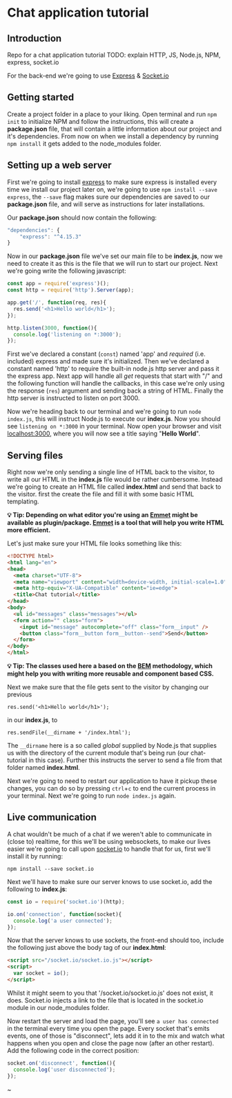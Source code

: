 # Chat application tutorial
## Introduction
Repo for a chat application tutorial
TODO: explain HTTP, JS, Node.js, NPM, express, socket.io

For the back-end we're going to use [Express](https://expressjs.com/) & [Socket.io](https://socket.io/)

## Getting started
Create a project folder in a place to your liking.
Open terminal and run `npm init` to initialize NPM and follow the instructions, this will create a **package.json** file, that will contain a little information about our project and it's dependencies. From now on when we install a dependency by running `npm install` it gets added to the node_modules folder.

## Setting up a web server
First we're going to install [express](https://expressjs.com/) to make sure express is installed every time we install our project later on, we're going to use `npm install --save express`, the `--save` flag makes sure our dependencies are saved to our **package.json** file, and will serve as instructions for later installations.

Our **package.json** should now contain the following:

``` javascript
"dependencies": {
    "express": "^4.15.3"
}
```
Now in our **package.json** file we've set our main file to be **index.js**, now we need to create it as this is the file that we will run to start our project. Next we're going write the following javascript:

``` javascript
const app = require('express')();
const http = require('http').Server(app);

app.get('/', function(req, res){
  res.send('<h1>Hello world</h1>');
});

http.listen(3000, function(){
  console.log('listening on *:3000');
});

```
First we've declared a constant (`const`) named 'app' and *required* (i.e. included) express and made sure it's initialized.
Then we've declared a constant named 'http' to require the built-in node.js http server and pass it the express app.
Next app will handle all *get* requests that start with "/" and the following function will handle the callbacks,
in this case we're only using the response (`res`) argument and sending back a string of HTML.
Finally the http server is instructed to listen on port 3000.

Now we're heading back to our terminal and we're going to run `node index.js`, this will instruct Node.js to execute our **index.js**.
Now you should see `listening on *:3000` in your terminal. Now open your browser and visit [localhost:3000](http://localhost:3000), where you will now see a title saying "**Hello World**".

## Serving files
Right now we're only sending a single line of HTML back to the visitor, to write all our HTML in the **index.js** file would be rather cumbersome. Instead we're going to create an HTML file called **index.html** and send that back to the visitor. first the create the file and fill it with some basic HTML templating.

**💡 Tip: Depending on what editor you're using an [Emmet](https://emmet.io/) might be available as plugin/package. [Emmet](https://emmet.io/) is a tool that will help you write HTML more efficient.**

Let's just make sure your HTML file looks something like this:
``` html
<!DOCTYPE html>
<html lang="en">
<head>
  <meta charset="UTF-8">
  <meta name="viewport" content="width=device-width, initial-scale=1.0">
  <meta http-equiv="X-UA-Compatible" content="ie=edge">
  <title>Chat tutorial</title>
</head>
<body>
  <ul id="messages" class="messages"></ul>
  <form action="" class="form">
    <input id="message" autocomplete="off" class="form__input" />
    <button class="form__button form__button--send">Send</button>
  </form>
</body>
</html>
```
**💡 Tip: The classes used here a based on the [BEM](http://getbem.com/) methodology, which might help you with writing more reusable and component based CSS.**

Next we make sure that the file gets sent to the visitor by changing our previous

`res.send('<h1>Hello world</h1>');`

in our **index.js**, to

`res.sendFile(__dirname + '/index.html');`

The `__dirname` here is a so called *global* supplied by Node.js that supplies us with the directory of the current module that's being run (our chat-tutorial in this case). Further this instructs the server to send a file from that folder named **index.html**.

Next we're going to need to restart our application to have it pickup these changes, you can do so by pressing `ctrl`+`c` to end the current process in your terminal. Next we're going to run `node index.js` again.

## Live communication

A chat wouldn't be much of a chat if we weren't able to communicate in (close to) realtime, for this we'll be using websockets, to make our lives easier we're going to call upon [socket.io](https://socket.io/) to handle that for us, first we'll install it by running:

`npm install --save socket.io`

Next we'll have to make sure our server knows to use socket.io, add the following to **index.js**:
``` javascript
const io = require('socket.io')(http);
```
``` javascript
io.on('connection', function(socket){
  console.log('a user connected');
});
```

Now that the server knows to use sockets, the front-end should too, include the following just above the body tag of our **index.html**:
``` html
<script src="/socket.io/socket.io.js"></script>
<script>
  var socket = io();
</script>
```
Whilst it might seem to you that '/socket.io/socket.io.js' does not exist, it does. Socket.io injects a link to the file that is located in the socket.io module in our node_modules folder.

Now restart the server and load the page, you'll see `a user has connected` in the terminal every time you open the page. Every socket that's emits events, one of those is "disconnect", lets add it in to the mix and watch what happens when you open and close the page now (after an other restart).
Add the following code in the correct position:
``` javascript
socket.on('disconnect', function(){
  console.log('user disconnected');
});
```














































~
